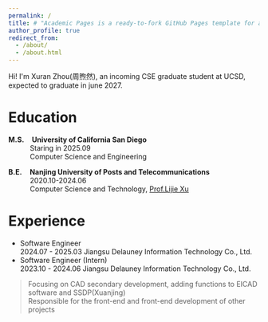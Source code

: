 ```yaml
---
permalink: /
title: # "Academic Pages is a ready-to-fork GitHub Pages template for academic personal websites"
author_profile: true
redirect_from: 
  - /about/
  - /about.html
---
```



Hi! I'm Xuran Zhou(周煦然), an incoming CSE graduate student at UCSD, expected to graduate in june 2027.

Education
======
**M.S.**&nbsp;&nbsp;&nbsp;&nbsp;**University of California San Diego**  
&nbsp;&nbsp;&nbsp;&nbsp;&nbsp;&nbsp;&nbsp;&nbsp;&nbsp;&nbsp;&nbsp;Staring in 2025.09  
&nbsp;&nbsp;&nbsp;&nbsp;&nbsp;&nbsp;&nbsp;&nbsp;&nbsp;&nbsp;&nbsp;Computer Science and Engineering

**B.E.**&nbsp;&nbsp;&nbsp;&nbsp;**Nanjing University of Posts and Telecommunications**  
&nbsp;&nbsp;&nbsp;&nbsp;&nbsp;&nbsp;&nbsp;&nbsp;&nbsp;&nbsp;&nbsp;2020.10-2024.06  
&nbsp;&nbsp;&nbsp;&nbsp;&nbsp;&nbsp;&nbsp;&nbsp;&nbsp;&nbsp;&nbsp;Computer Science and Technology, [Prof.Lijie Xu](https://yjs.njupt.edu.cn/dsgl/nocontrol/college/dsfcxq.htm?dsJbxxId=9B9D05C52DB22DCFE050007F01006EFE)

Experience
======
- Software Engineer  
  2024.07 - 2025.03 Jiangsu Delauney Information Technology Co., Ltd.
- Software Engineer (Intern)  
  2023.10 - 2024.06 Jiangsu Delauney Information Technology Co., Ltd.  
>    Focusing on CAD secondary development, adding functions to EICAD software and SSDP(Xuanjing)  
>   Responsible for the front-end and front-end development of other projects

